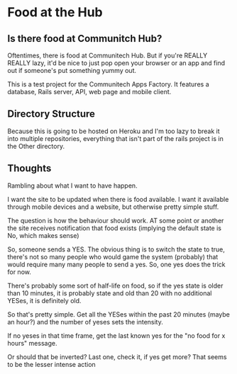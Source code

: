 # Food at the Hub
## Is there food at Communitch Hub?

Oftentimes, there is food at Communitech Hub. But if you're REALLY REALLY lazy, it'd be nice to just pop open your browser or an app and find out if someone's put something yummy out.

This is a test project for the Communitech Apps Factory. It features a database, Rails server, API, web page and mobile client.

## Directory Structure

Because this is going to be hosted on Heroku and I'm too lazy to break it into multiple repositories, everything that isn't part of the rails project is in the Other directory.

## Thoughts
Rambling about what I want to have happen.

I want the site to be updated when there is food available. I want it 
available through mobile devices and a website, but otherwise pretty
simple stuff.

The question is how the behaviour should work. AT some point or another the site receives
notification that food exists (implying the default state is No, which makes sense) 

So, someone sends a YES. The obvious thing is to switch the state to true, there's
not so many people who would game the system (probably) that would require many many 
people to send a yes. So, one yes does the trick for now.

There's probably some sort of half-life on food, so if the yes state is older than 10 
minutes, it is probably state and old than 20 with no additional YESes, it is definitely old.

So that's pretty simple. Get all the YESes within the past 20 minutes (maybe an hour?)
and the number of yeses sets the intensity. 

If no yeses in that time frame, get the last known yes for the "no food for x hours" message. 

Or should that be inverted? Last one, check it, if yes get more? That seems to be the lesser intense action


